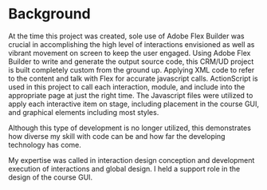 <h1>Background</h1>

<p>At the time this project was created, sole use of Adobe Flex Builder was crucial in accomplishing the high level of interactions envisioned as well as vibrant movement on screen to keep the user engaged. Using Adobe Flex Builder to write and generate the output source code, this CRM/UD project is built completely custom from the ground up. Applying XML code to refer to the content and talk with Flex for accurate javascript calls. ActionScript is used in this project to call each interaction, module, and include into the appropriate page at just the right time. The Javascript files were utilized to apply each interactive item on stage, including placement in the course GUI, and graphical elements including most styles.</p>
<p>Although this type of development is no longer utilized, this demonstrates how diverse my skill with code can be and how far the developing technology has come.</p>
<p>My expertise was called in interaction design conception and development execution of interactions and global design. I held a support role in the design of the course GUI.</p>
